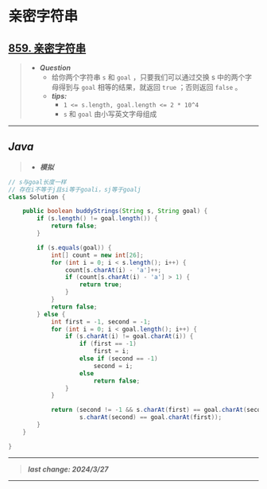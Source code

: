 # 亲密字符串

## [859. 亲密字符串](https://leetcode.cn/problems/buddy-strings/)

> - ***Question***
>   - 给你两个字符串 `s` 和 `goal` ，只要我们可以通过交换 s 中的两个字母得到与 `goal` 相等的结果，就返回 `true` ；否则返回 `false` 。
>   - ***tips:***
>     - `1 <= s.length, goal.length <= 2 * 10^4`
>     - `s` 和 `goal` 由小写英文字母组成

---

## *Java*

> - ***模拟***

```java
// s与goal长度一样
// 存在i不等于j且si等于goali，sj等于goalj
class Solution {

    public boolean buddyStrings(String s, String goal) {
        if (s.length() != goal.length()) {
            return false;
        }

        if (s.equals(goal)) {
            int[] count = new int[26];
            for (int i = 0; i < s.length(); i++) {
                count[s.charAt(i) - 'a']++;
                if (count[s.charAt(i) - 'a'] > 1) {
                    return true;
                }
            }
            return false;
        } else {
            int first = -1, second = -1;
            for (int i = 0; i < goal.length(); i++) {
                if (s.charAt(i) != goal.charAt(i)) {
                    if (first == -1)
                        first = i;
                    else if (second == -1)
                        second = i;
                    else
                        return false;
                }
            }

            return (second != -1 && s.charAt(first) == goal.charAt(second) &&
                    s.charAt(second) == goal.charAt(first));
        }
    }

}
```

---

> ***last change: 2024/3/27***

---
